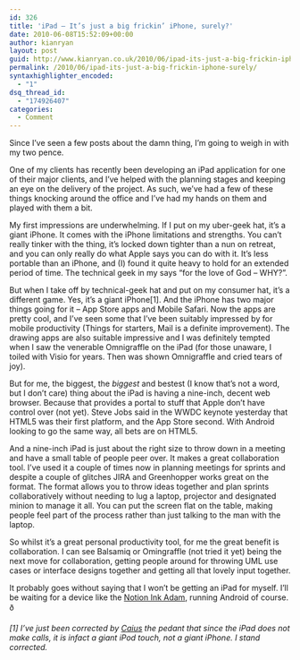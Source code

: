 ```yaml
---
id: 326
title: 'iPad – It’s just a big frickin’ iPhone, surely?'
date: 2010-06-08T15:52:09+00:00
author: kianryan
layout: post
guid: http://www.kianryan.co.uk/2010/06/ipad-its-just-a-big-frickin-iphone-surely/
permalink: /2010/06/ipad-its-just-a-big-frickin-iphone-surely/
syntaxhighlighter_encoded:
  - "1"
dsq_thread_id:
  - "174926407"
categories:
  - Comment
---
```

Since I’ve seen a few posts about the damn thing, I’m going to weigh in with my two pence.

One of my clients has recently been developing an iPad application for one of their major clients, and I’ve helped with the planning stages and keeping an eye on the delivery of the project. As such, we’ve had a few of these things knocking around the office and I’ve had my hands on them and played with them a bit. <!--more-->

My first impressions are underwhelming. If I put on my uber-geek hat, it’s a giant iPhone. It comes with the iPhone limitations and strengths. You can’t really tinker with the thing, it’s locked down tighter than a nun on retreat, and you can only really do what Apple says you can do with it. It’s less portable than an iPhone, and (I) found it quite heavy to hold for an extended period of time. The technical geek in my says “for the love of God – WHY?”.

But when I take off by technical-geek hat and put on my consumer hat, it’s a different game. Yes, it’s a giant iPhone[1]. And the iPhone has two major things going for it – App Store apps and Mobile Safari. Now the apps are pretty cool, and I’ve seen some that I’ve been suitably impressed by for mobile productivity (Things for starters, Mail is a definite improvement). The drawing apps are also suitable impressive and I was definitely tempted when I saw the venerable Omnigraffle on the iPad (for those unaware, I toiled with Visio for years. Then was shown Omnigraffle and cried tears of joy).

But for me, the biggest, the _biggest_ and bestest (I know that’s not a word, but I don’t care) thing about the iPad is having a nine-inch, decent web browser. Because that provides a portal to stuff that Apple don’t have control over (not yet). Steve Jobs said in the WWDC keynote yesterday that HTML5 was their first platform, and the App Store second. With Android looking to go the same way, all bets are on HTML5.

And a nine-inch iPad is just about the right size to throw down in a meeting and have a small table of people peer over. It makes a great collaboration tool. I’ve used it a couple of times now in planning meetings for sprints and despite a couple of glitches JIRA and Greenhopper works great on the format. The format allows you to throw ideas together and plan sprints collaboratively without needing to lug a laptop, projector and designated minion to manage it all. You can put the screen flat on the table, making people feel part of the process rather than just talking to the man with the laptop.

So whilst it’s a great personal productivity tool, for me the great benefit is collaboration. I can see Balsamiq or Omingraffle (not tried it yet) being the next move for collaboration, getting people around for throwing UML use cases or interface designs together and getting all that lovely input together.

It probably goes without saying that I won’t be getting an iPad for myself. I’ll be waiting for a device like the [Notion Ink Adam](http://www.notionink.in/adamoverview.php), running Android of course. ð

_[1] I’ve just been corrected by [Caius](http://caius.name/) the pedant that since the iPad does not make calls, it is infact a giant iPod touch, not a giant iPhone. I stand corrected._